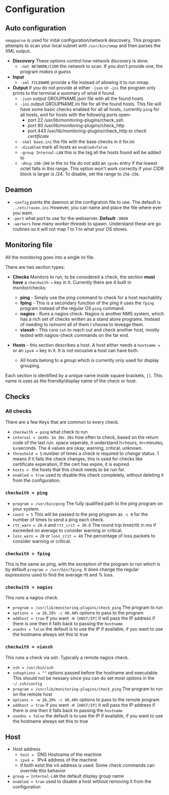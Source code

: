 # Configuration
## Auto configuration
`nmapparse` is used for inital configuration/network descovery.  This program attempts to scan your local subnet with `/usr/bin/nmap` and then parses the XML output.  

* **Discovery**
These options control how network discovery is done. 
  * `-net NETWORK/CIDR` the network to scan.  If you don't provide one, the program *makes a guess*
* **Input**
  * `-xml FILENAME` provide a file instead of allowing it to run nmap.
* **Output**
If you do not provide at either `-json` or `-ini` the program only prints to the terminal a summary of what it found. 
  * `-json` output GROUPNAME.json file with all the found hosts
  * `-ini` output GROUPNAME.ini file for all the found hosts.  This file will have some basic checks enabled for all all hosts, currently `ping` for all hosts, and for hosts with the following ports open-
    * port 22 /usr/lib/monitoring-plugins/check_ssh
    * port 80 /usr/lib/monitoring-plugins/check_http
    * port 443 /usr/lib/monitoring-plugins/check_http *to check certificate*
  * `-skel base.ini` the file with the base checks in it for.ini 
  * `-disabled` mark all hosts as `enabled=false`
  * `-group Internal-LAN` this is the tag all the hosts found will be added to
  * `-dhcp 100-200` in the ini file do not add an `ipv4=` entry if the lowest octet falls in this range.   This option won't work correctly if your CIDR block is larger is /24. To disable, set the range to `256-256`.


## Deamon 
* `-config` points the daemon at the configration file to use. The default is `../etc/raven.ini` However, you can name and place the file where ever you want.
* `-port` what port to use for the webserver.  **Default** `:8000`
* `-workers` how many *worker threads* to spawn.  Understand these are go routines so it will not map 1 to 1 to what your OS shows.

## Monitoring file
All the monitoring goes into a single ini file.   

There are two section types:
* **Checks** Monitors to run, to be considered a check, the section **must have** a `checkwith =` key in it.  Currently there are 4 built in monitor/checks:
  * **ping** - Simply use the ping command to check for a host reachablity
  * **fping** - This is a secondary function of the ping it uses the ``fping`` program instead of the regular OS `ping` command.
  * **nagios** - Runs a nagios check.  Nagios is another NMS system, which has a rich set of checks written as a stand alone programs.  Instead of needing to *reinvent* all of them I choose to leveage them.
  * **viassh** - This runs `ssh` to reach out and check another host, mostly tested with nagios-check commands on the far end. 

* **Hosts** - this section describes a host.  A host either needs a `hostname =` or an `ipv4 =` key in it.  It is not excusive a host can have both.
  * All hosts belong to a *group* which is currently only used for display grouping. 

Each section is identified by a unique name inside square brackets, `[]`.  This name is uses as the friendly/display name of the check or host.

## Checks
### All checks
There are a few Keys that are common to every check.  
* `checkwith = ping` what check to run
* `interval = 1m30s 1m 30s 30s` how often to check, based on the return code of the last run.  space seperate, it understand h=hours, m=minutes, s=seconds.  The 4 values are okay, warning, critical, unknown.
* `threshold = 5` number of times a check is required to *change* status.  1 means if it fails the check changes, this is used for checks like certificate experation, if the cert has expire, it is expired.
* `hosts = ` the hosts that this check needs to be run for.
* `enabled = true` used to disable this check completely, without deleting it from the configuration.

### `checkwith = ping`
* `program = /usr/bin/ping` The fully qualified path to the ping program on your system. 
* `count = 5` This will be passed to the ping program as `-c N` for the number of times to send a ping each check.
* `rtt_warn = 20.0` and `rtt_crit = 30.0` The round trip time(rtt) in ms if exceeded on average to consider warning or critical.
* `loss_warn = 20` or `loss_crit = 40` The percentage of loss packets to consider warning or critical.

### `checkwith = fping`
This is the same as ping, with the exception of the program to run which is by default `program = /usr/bin/fping`.  It does change the regular expressions used to find the average rtt and % loss.  

### `checkwith = nagios`
This runs a nagios check.  
* `program = /usr/lib/monitoring-plugins/check_ping` The program to run
* `options = -w 20,20% -c 40,40%` options to pass to the program
* `addhost = true` If you want `-H [HOST/IP]` it will pass the IP address if there is one then it falls back to passing the `hostname`
* `usedns = false` the default is to use the IP if available, if you want to use the hostname always set this to true

### `checkwith = viassh`
This runs a check via ssh.  Typically a remote nagios check.
* `ssh = /usr/bin/ssh` 
* `sshoptions = ""` options passed before the hostname and executable.  This should not be nessary since you can do set most options in the `~/.ssh/config`
* `program = /usr/lib/monitoring-plugins/check_ping` The program to run on the remote host
* `options = -w 20,20% -c 40,40%` options to pass to the remote program 
* `addhost = true` If you want `-H [HOST/IP]` it will pass the IP address if there is one then it falls back to passing the `hostname`
* `usedns = false` the default is to use the IP if available, if you want to use the hostname always set this to true

## Host
* Host address
  * `host = ` DNS Hostname of the machine
  * `ipv4 = ` IPv4 address of the machine
  * if both exist the v4 address is used.  Some check commands can override this behavior
* `group = Internal-LAN` the default display group name
* `enabled = true` used to disable a host without removing it from the configuration

